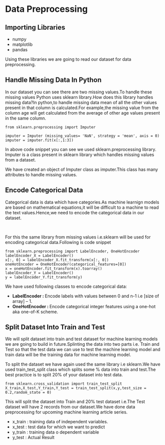 # Data Preprocessing

## Importing Libraries

<ul>
	<li>numpy</li>
	<li>matplotlib</li>
	<li>pandas</li>
</ul>

<p>Using these libraries we are going to read our dataset for data preprocessing.</p>

## Handle Missing Data In Python

<p>In our dataset you can see there are two missing values.To handle these missing values Python uses sklearn library.How does this library handles missing data?In python,to handle missing data mean of all the other values present in that column is calculated.For example,the missing value from the column age will get calculated from the average of other age values present in the same column.</p>

```
from sklearn.preprocessing import Imputer

imputer = Imputer (missing_values= 'NaN', strategy = 'mean', axis = 0)
imputer = imputer.fit(x[:,1:3])
```

<p>In above code snippet you can see we used sklearn.preprocessing library. Imputer is a class present in sklearn library which handles missing values from a dataset.

We have created an object of Imputer class as imputer.This class has many attributes to handle missing values.</p>


## Encode Categorical Data

<p>Categorical data is data which have categories.As machine learnign models are based on mathematical equations,it will be difficult to a machine to read the text values.Hence,we need to encode the categorical data in our dataset.</p>
<br>
<p>For this the same library from missing values i.e.sklearn will be used for encoding categorical data.Following is code snippet</p>

```
from sklearn.preprocessing import LabelEncoder, OneHotEncoder
labelEncoder_X = LabelEncoder()
x[:, 0] = labelEncoder_X.fit_transform(x[:, 0])
oneHotEncoder = OneHotEncoder(categorical_features=[0])
x = oneHotEncoder.fit_transform(x).toarray()
labelEncoder_Y = LabelEncoder()
y = labelEncoder_Y.fit_transform(y)
```


We have used following classes to encode categorical data:

<ul>
	<li><b>LabelEncoder : </b>Encode labels with values between 0 and n-1 i.e [size of array] – 1. </li>
	<li><b>OneHotEncoder : </b>Encode categorical integer features using a one-hot aka one-of-K scheme.</li>
</ul>

## Split Dataset Into Train and Test

<p>We will split dataset into train and test dataset for machine learning models we are going to build in future.Splinting the data into two parts i.e. Train and Test so that the test data we can use to test the machine learning model and train data will be the training data for machine learning model.

To split the dataset we have again used the same library i.e sklearn.We have used train_test_split class which splits some % data into train and test.The best practice is to split 20% of your dataset into test data.</p>

```
from sklearn.cross_validation import train_test_split
X_train,X_test,Y_train,Y_test = train_test_split(x,y,test_size = 0.2,random_state = 0)
```
<p>This will split the dataset into Train and 20% test dataset i.e.The Test dataset will have 2 records from our dataset.We have done data preprocessing for upcoming machine learning article series. </p>

<ul>
	<li>x_train : training data of independent variables.</li>
	<li>x_test : test data for which we want to predict </li>
	<li>y_train : training data o dependent variable</li>
	<li>y_test : Actual Result</li>
</ul>